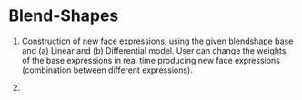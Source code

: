 # Blend-Shapes
1) Construction of new face expressions, using the given blendshape base and (a) Linear and (b) Differential model. User can change the weights of the base expressions in real time producing new face expressions (combination between different expressions).






2) 
